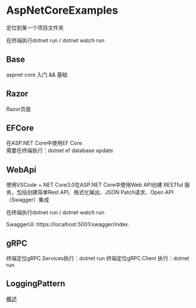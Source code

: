 # AspNetCoreExamples

定位到某一个项目文件夹

在终端执行dotnet run / dotnet watch run 

## Base

aspnet core 入门 && 基础

## Razor

Razor页面

## EFCore

在ASP.NET Core中使用EF Core  
需要在终端执行：dotnet ef database update

## WebApi

使用VSCode + NET Core3.0在ASP.NET Core中使用Web API创建 RESTful 服务，包括创建简单Rest API、格式化输出、JSON Patch请求、Open API（Swagger）集成

在终端执行dotnet run / dotnet watch run

SwaggerUI: https://localhost:5001/swagger/index.

## gRPC

终端定位gRPC.Services执行：dotnet run
终端定位gRPC.Client 执行：dotnet run

## LoggingPattern
[概述](https://github.com/WilsonPan/AspNetCoreExamples/blob/master/LoggingPattern/Overview.md)